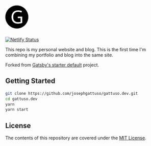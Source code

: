 # ![logo](static/images/logo.png)

[![Netlify Status](https://api.netlify.com/api/v1/badges/6f65b07c-faeb-464b-93b1-410c18734dda/deploy-status)](https://app.netlify.com/sites/josephgattuso/deploys)

This repo is my personal website and blog. This is the first time I'm combining my portfolio and blog into the same site.

Forked from [Gatsby's starter default](https://github.com/gatsbyjs/gatsby-starter-default) project.

## Getting Started

```sh
git clone https://github.com/josephgattuso/gattuso.dev.git
cd gattuso.dev
yarn
yarn start
```

## License

The contents of this repository are covered under the [MIT License](https://github.com/josephgattuso/gattuso.dev/blob/master/LICENSE).
